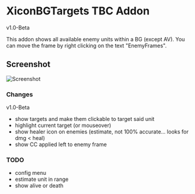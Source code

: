 # XiconBGTargets TBC Addon

v1.0-Beta

This addon shows all available enemy units within a BG (except AV).
You can move the frame by right clicking on the text "EnemyFrames".

## Screenshot

![Screenshot](../readme-media/sample.jpg)

### Changes

v1.0-Beta

- show targets and make them clickable to target said unit
- highlight current target (or mouseover)
- show healer icon on enemies (estimate, not 100% accurate... looks for dmg < heal)
- show CC applied left to enemy frame

### TODO

- config menu
- estimate unit in range
- show alive or death